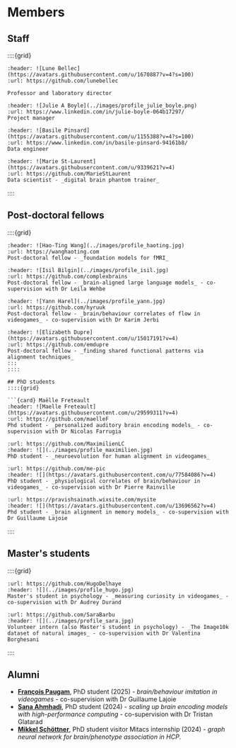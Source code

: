 # Members

## Staff

::::{grid}

```{card} Lune Bellec
:header: ![Lune Bellec](https://avatars.githubusercontent.com/u/1670887?v=4?s=100)
:url: https://github.com/lunebellec

Professor and laboratory director
```

```{card} Julie Boyle
:header: ![Julie A Boyle](../images/profile_julie_boyle.png)
:url: https://www.linkedin.com/in/julie-boyle-064b17297/
Project manager
```

```{card} Basile Pinsard
:header: ![Basile Pinsard](https://avatars.githubusercontent.com/u/1155388?v=4?s=100)
:url: https://www.linkedin.com/in/basile-pinsard-94161b8/
Data engineer
```

```{card} Marie St-Laurent
:header: ![Marie St-Laurent](https://avatars.githubusercontent.com/u/9339621?v=4)
:url: https://github.com/MarieStLaurent
Data scientist - _digital brain phantom trainer_
```
::::

## Post-doctoral fellows

::::{grid}

```{card} Hao-Ting Wang
:header: ![Hao-Ting Wang](../images/profile_haoting.jpg)
:url: https://wanghaoting.com
Post-doctoral fellow - _foundation models for fMRI_
```

```{card} Isil Bilgin
:header: ![Isil Bilgin](../images/profile_isil.jpg)
:url: https://github.com/complexbrains
Post-doctoral fellow - _brain-aligned large language models_ - co-supervision with Dr Leila Wehbe
```

```{card} Yann Harel
:header: ![Yann Harel](../images/profile_yann.jpg)
:url: https://github.com/hyruuk
Post-doctoral fellow - _brain/behaviour correlates of flow in videogames_ - co-supervision with Dr Karim Jerbi
```


```{card} Elizabeth DuPre
:header: ![Elizabeth Dupre](https://avatars.githubusercontent.com/u/15017191?v=4)
:url: https://github.com/emdupre
Post-doctoral fellow - _finding shared functional patterns via alignment techniques_
:::
::::

## PhD students
::::{grid}

```{card} Maëlle Freteault
:header: ![Maelle Freteault](https://avatars.githubusercontent.com/u/29599311?v=4)
:url: https://github.com/maelleF
Phd student - _personalized auditory brain encoding models_ - co-supervision with Dr Nicolas Farrugia
```

```{card} Maximilien LeClei
:url: https://github.com/MaximilienLC
:header: ![](../images/profile_maximilien.jpg)
PhD student - _neuroevolution for human alignment in videogames_
```

```{card} Marie-Ève Picard
:url: https://github.com/me-pic
:header: ![](https://avatars.githubusercontent.com/u/77584086?v=4)
PhD student - _physiological correlates of brain/behaviour in videogames_ - co-supervision with Dr Pierre Rainville
```

```{card} Pravish Sainath
:url: https://pravishsainath.wixsite.com/mysite
:header: ![](https://avatars.githubusercontent.com/u/13696562?v=4)
Phd student - _brain alignment in memory models_ - co-supervision with Dr Guillaume Lajoie
```

::::

## Master's students
::::{grid}
```{card} Hugo Delhaye
:url: https://github.com/HugoDelhaye
:header: ![](../images/profile_hugo.jpg)
Master's student in psychology - _measuring curiosity in videogames_ - co-supervision with Dr Audrey Durand
```
```{card} Sara Barbu
:url: https://github.com/SaraBarbu  
:header: ![](../images/profile_sara.jpg)
Volunteer intern (also Master's student in psychology) - _The Image10k dataset of natural images_ - co-supervision with Dr Valentina Borghesani
```
::::


## Alumni
 * [**François Paugam**](https://www.linkedin.com/in/françois-paugam-b1835910b/), PhD student (2025) - _brain/behaviour imitation in videogames_ - co-supervision with Dr Guillaume Lajoie
 * [**Sana Ahmhadi**](https://www.linkedin.com/in/sana-ahmadi/), PhD student (2024) - _scaling up brain encoding models with high-performance computing_ - co-supervision with Dr Tristan Glatarad
 * [**Mikkel Schöttner**](https://www.linkedin.com/in/mikkel-schoettner/), PhD student visitor Mitacs internship (2024) - _graph neural network for brain/phenotype association in HCP_.
